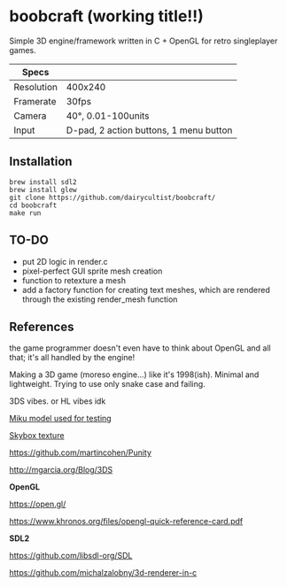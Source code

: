 # boobcraft (working title!!)

Simple 3D engine/framework written in C + OpenGL for retro singleplayer games.

| Specs      |                                        |
|------------|----------------------------------------|
| Resolution | 400x240                                |
| Framerate  | 30fps                                  |
| Camera     | 40°, 0.01-100units                     |
| Input      | D-pad, 2 action buttons, 1 menu button |

## Installation

```
brew install sdl2
brew install glew
git clone https://github.com/dairycultist/boobcraft/
cd boobcraft
make run
```

## TO-DO

- put 2D logic in render.c
- pixel-perfect GUI sprite mesh creation
- function to retexture a mesh
- add a factory function for creating text meshes, which are rendered through the existing render_mesh function

## References

the game programmer doesn't even have to think about OpenGL and all that; it's all handled by the engine!

Making a 3D game (moreso engine...) like it's 1998(ish). Minimal and lightweight. Trying to use only snake case and failing.

3DS vibes. or HL vibes idk

[Miku model used for testing](https://sketchfab.com/3d-models/hatsune-miku-low-poly-6668784e9dfa46ba92bc28f85d8154e5)

[Skybox texture](https://opengameart.org/content/sky-box-sunny-day)

https://github.com/martincohen/Punity

http://mgarcia.org/Blog/3DS

**OpenGL**

https://open.gl/

https://www.khronos.org/files/opengl-quick-reference-card.pdf

**SDL2**

https://github.com/libsdl-org/SDL

https://github.com/michalzalobny/3d-renderer-in-c
